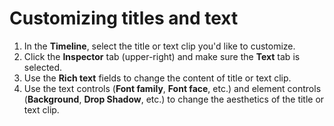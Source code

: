 # Customizing titles and text

1. In the **Timeline**, select the title or text clip you'd like to customize.
2. Click the **Inspector** tab \(upper-right\) and make sure the **Text** tab is selected. 
3. Use the **Rich text** fields to change the content of title or text clip.
4. Use the text controls \(**Font family**, **Font face**, etc.\) and element controls \(**Background**, **Drop Shadow**, etc.\) to change the aesthetics of the title or text clip. 



